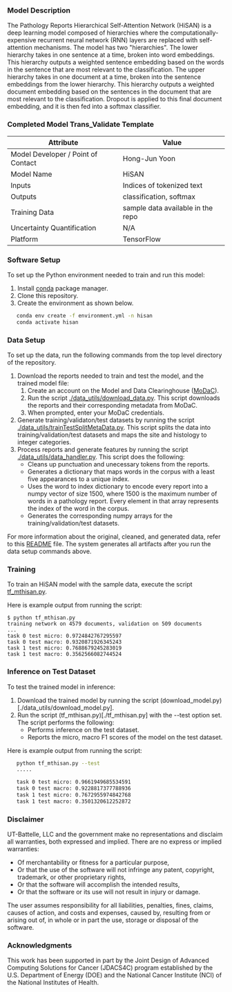 ### Model Description
The Pathology Reports Hierarchical Self-Attention Network (HiSAN) is a deep learning model composed of hierarchies where the computationally-expensive recurrent neural network (RNN) layers are replaced with self-attention mechanisms. The model has two "hierarchies". The lower hierarchy takes in one sentence at a time, broken into word embeddings. This hierarchy outputs a weighted sentence embedding based on the words in the sentence that are most relevant to the classification. The upper hierarchy takes in one document at a time, broken into the sentence embeddings from the lower hierarchy. This hierarchy outputs a weighted document embedding based on the sentences in the document that are most relevant to the classification. Dropout is applied to this final document embedding, and it is then fed into a softmax classifier. 

### Completed Model Trans_Validate Template
| Attribute  | Value |
| ------------- | ------------- |
| Model Developer / Point of Contact  | Hong-Jun Yoon |
| Model Name | HiSAN |
| Inputs  | Indices of tokenized text  |
| Outputs  | classification, softmax  |
| Training Data  | sample data available in the repo  |
| Uncertainty Quantification  | N/A  |
| Platform  | TensorFlow   |

### Software Setup
To set up the Python environment needed to train and run this model:
1. Install [conda](https://docs.conda.io/en/latest/) package manager.
2. Clone this repository.
3. Create the environment as shown below.
```bash
   conda env create -f environment.yml -n hisan 
   conda activate hisan 
   ```
### Data Setup

To set up the data, run the following commands from the top level directory of the repository.
1. Download the reports needed to train and test the model, and the trained model file:
   1. Create an account on the Model and Data Clearinghouse ([MoDaC](https://modac.cancer.gov)). 
   2. Run the script  [./data_utils/download_data.py](./data_utils/download_data.py). This script downloads the reports and their corresponding metadata from MoDaC.
   3. When prompted, enter your MoDaC credentials.
2. Generate training/validaton/test datasets by running the script [./data_utils/trainTestSplitMetaData.py](./data_utils/trainTestSplitMetaData.py). This script splits the data into training/validation/test datasets and maps the site and histology to integer categories. 
3. Process reports and generate features by running the script [./data_utils/data_handler.py](./data_utils/data_handler.py). This script does the following: 
   * Cleans up punctuation and unecessary tokens from the reports.
   * Generates a dictionary that maps words in the corpus with a least five appearances to a unique index. 
   * Uses the word to index dictionary to encode every report into a numpy vector of size 1500, where 1500 is the maximum number of words in a pathology report. Every element in that array represents the index of the word in the corpus.
   * Generates the corresponding numpy arrays for the training/validation/test datasets.

For more information about the original, cleaned, and generated data, refer to this [README](./data/README.md) file. The system generates all artifacts after you run the data setup commands above.

### Training

To train an HiSAN  model with the sample data, execute the script [tf_mthisan.py](./tf_mthisan.py). 

Here is example output from running the script:

```
$ python tf_mthisan.py 
training network on 4579 documents, validation on 509 documents
...
task 0 test micro: 0.9724842767295597
task 0 test macro: 0.9320871926345243
task 1 test micro: 0.7688679245283019
task 1 test macro: 0.3562566082744524
```

### Inference on Test Dataset
To test the trained model in inference:
1. Download the trained model by running the script (download_model.py)[./data_utils/download_model.py]. 
2. Run the script (tf_mthisan.py)[./tf_mthisan.py] with the --test option set. The script performs the following:
   * Performs inference on the test dataset.
   * Reports the micro, macro F1 scores of the model on the test dataset.

Here is example output from running the script:

```bash
   python tf_mthisan.py --test 
   .....

   task 0 test micro: 0.9661949685534591
   task 0 test macro: 0.9228817377788936
   task 1 test micro: 0.7672955974842768
   task 1 test macro: 0.3501320612252872
```

### Disclaimer
UT-Battelle, LLC and the government make no representations and disclaim all warranties, both expressed and implied. There are no express or implied warranties:
* Of merchantability or fitness for a particular purpose, 
* Or that the use of the software will not infringe any patent, copyright, trademark, or other proprietary rights, 
* Or that the software will accomplish the intended results, 
* Or that the software or its use will not result in injury or damage. 

The user assumes responsibility for all liabilities, penalties, fines, claims, causes of action, and costs and expenses, caused by, resulting from or arising out of, in whole or in part the use, storage or disposal of the software.


### Acknowledgments
This work has been supported in part by the Joint Design of Advanced Computing Solutions for Cancer (JDACS4C) program established by the U.S. Department of Energy (DOE) and the National Cancer Institute (NCI) of the National Institutes of Health.
